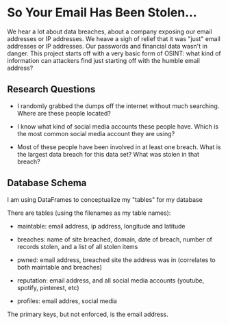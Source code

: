 # So Your Email Has Been Stolen...

We hear a lot about data breaches, about a company exposing our email addresses or IP addresses. We heave a sigh of relief that it was "just" email addresses or IP addresses. Our passwords and financial data wasn't in danger. This project starts off with a very basic form of OSINT: what kind of information can attackers find just starting off with the humble email address?

## Research Questions

* I randomly grabbed the dumps off the internet without much searching. Where are these people located?

* I know what kind of social media accounts these people have. Which is the most common social media account they are using?

* Most of these people have been involved in at least one breach. What is the largest data breach for this data set? What was stolen in that breach?

## Database Schema

I am using DataFrames to conceptualize my "tables" for my database

There are  tables (using the filenames as my table names):

* maintable: email address, ip address, longitude and latitude

* breaches: name of site breached, domain, date of breach, number of records stolen, and a list of all stolen items

* pwned: email address, breached site the address was in
(correlates to both maintable and breaches)

* reputation: email address, and all social media accounts (youtube, spotify, pinterest, etc)

* profiles: email addres, social media 

The primary keys, but not enforced, is the email address.
